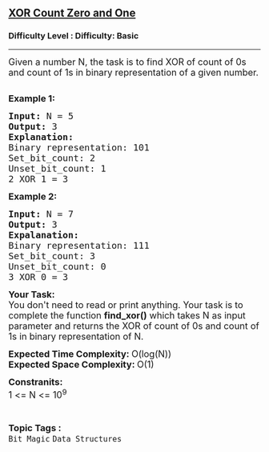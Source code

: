 <h2><a href="https://www.geeksforgeeks.org/problems/xor-count-zero-and-one2724/1?page=1&difficulty=Basic&status=unsolved,attempted&sortBy=accuracy">XOR Count Zero and One</a></h2><h3>Difficulty Level : Difficulty: Basic</h3><hr><div class="problems_problem_content__Xm_eO"><p><span style="font-size:18px">Given a number N, the task is to find XOR of count of 0s and count of 1s in binary representation of a given number.</span><br>
&nbsp;</p>

<p><span style="font-size:18px"><strong>Example 1:</strong></span></p>

<pre><span style="font-size:18px"><strong>Input: </strong>N =<strong> </strong>5
<strong>Output: </strong>3
<strong>Explanation: 
</strong>Binary representation: 101
Set_bit_count: 2
Unset_bit_count: 1
2 XOR 1 = 3</span>
</pre>

<p><span style="font-size:18px"><strong>Example 2:</strong></span></p>

<pre><span style="font-size:18px"><strong>Input: </strong>N = 7
<strong>Output: </strong>3
<strong>Expalanation:
</strong>Binary representation: 111
Set_bit_count: 3
Unset_bit_count: 0
</span><span style="font-size:18px">3 XOR 0 = 3</span>
</pre>

<p><span style="font-size:18px"><strong>Your Task:</strong><br>
You don't need to read or print anything. Your task is to complete the function&nbsp;<strong>find_xor()</strong>&nbsp;which takes N&nbsp;as input parameter and returns the XOR&nbsp;of count of 0s and count of 1s in binary representation of N.</span></p>

<p><span style="font-size:18px"><strong>Expected Time Complexity:&nbsp;</strong>O(log(N))<br>
<strong>Expected Space Complexity:&nbsp;</strong>O(1)</span></p>

<p><span style="font-size:18px"><strong>Constranits:</strong><br>
1 &lt;= N &lt;= 10<sup>9</sup></span></p>
</div><br><p><span style=font-size:18px><strong>Topic Tags : </strong><br><code>Bit Magic</code>&nbsp;<code>Data Structures</code>&nbsp;